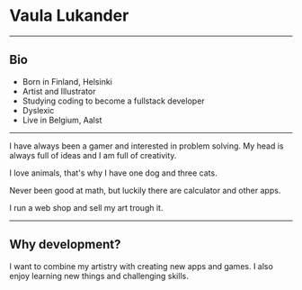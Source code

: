 # Vaula Lukander

---

## Bio

- Born in Finland, Helsinki
- Artist and Illustrator
- Studying coding to become a fullstack developer
- Dyslexic
- Live in Belgium, Aalst

---

I have always been a gamer and interested in problem solving. My head is always
full of ideas and I am full of creativity.

I love animals, that's why I have one dog and three cats.

Never been good at math, but luckily there are calculator and other apps.

I run a web shop and sell my art trough it.

---

## Why development?

I want to combine my artistry with creating new apps and games. I also enjoy
learning new things and challenging skills.
